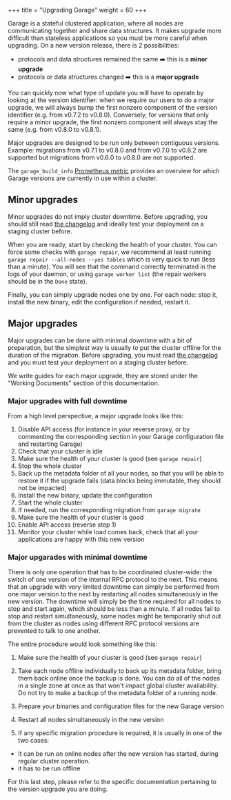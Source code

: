 +++
title = "Upgrading Garage"
weight = 60
+++

Garage is a stateful clustered application, where all nodes are communicating together and share data structures.
It makes upgrade more difficult than stateless applications so you must be more careful when upgrading.
On a new version release, there is 2 possibilities:
  - protocols and data structures remained the same ➡️ this is a **minor upgrade**
  - protocols or data structures changed  ➡️  this is a **major upgrade**

You can quickly now what type of update you will have to operate by looking at the version identifier:
when we require our users to do a major upgrade, we will always bump the first nonzero component of the version identifier
(e.g. from v0.7.2 to v0.8.0).
Conversely, for versions that only require a minor upgrade, the first nonzero component will always stay the same (e.g. from v0.8.0 to v0.8.1).

Major upgrades are designed to be run only between contiguous versions.
Example: migrations from v0.7.1 to v0.8.0 and from v0.7.0 to v0.8.2 are supported but migrations from v0.6.0 to v0.8.0 are not supported.

The `garage_build_info`
[Prometheus metric](@/documentation/reference-manual/monitoring.md) provides
an overview for which Garage versions are currently in use within a cluster.

## Minor upgrades

Minor upgrades do not imply cluster downtime.
Before upgrading, you should still read [the changelog](https://git.deuxfleurs.fr/Deuxfleurs/garage/releases) and ideally test your deployment on a staging cluster before.

When you are ready, start by checking the health of your cluster.
You can force some checks with `garage repair`, we recommend at least running `garage repair --all-nodes --yes tables` which is very quick to run (less than a minute).
You will see that the command correctly terminated in the logs of your daemon, or using `garage worker list` (the repair workers should be in the `Done` state).

Finally, you can simply upgrade nodes one by one.
For each node: stop it, install the new binary, edit the configuration if needed, restart it.

## Major upgrades

Major upgrades can be done with minimal downtime with a bit of preparation, but the simplest way is usually to put the cluster offline for the duration of the migration.
Before upgrading, you must read [the changelog](https://git.deuxfleurs.fr/Deuxfleurs/garage/releases) and you must test your deployment on a staging cluster before.

We write guides for each major upgrade, they are stored under the "Working Documents" section of this documentation.

### Major upgrades with full downtime

From a high level perspective, a major upgrade looks like this:

  1. Disable API access (for instance in your reverse proxy, or by commenting the corresponding section in your Garage configuration file and restarting Garage)
  2. Check that your cluster is idle
  3. Make sure the health of your cluster is good (see `garage repair`)
  4. Stop the whole cluster
  5. Back up the metadata folder of all your nodes, so that you will be able to restore it if the upgrade fails (data blocks being immutable, they should not be impacted)
  6. Install the new binary, update the configuration
  7. Start the whole cluster
  8. If needed, run the corresponding migration from `garage migrate`
  9. Make sure the health of your cluster is good
  10. Enable API access (reverse step 1)
  11. Monitor your cluster while load comes back, check that all your applications are happy with this new version

### Major upgarades with minimal downtime

There is only one operation that has to be coordinated cluster-wide: the switch of one version of the internal RPC protocol to the next.
This means that an upgrade with very limited downtime can simply be performed from one major version to the next by restarting all nodes
simultaneously in the new version.
The downtime will simply be the time required for all nodes to stop and start again, which should be less than a minute.
If all nodes fail to stop and restart simultaneously, some nodes might be temporarily shut out from the cluster as nodes using different RPC protocol
versions are prevented to talk to one another.

The entire procedure would look something like this:

1. Make sure the health of your cluster is good (see `garage repair`)

2. Take each node offline individually to back up its metadata folder, bring them back online once the backup is done.
  You can do all of the nodes in a single zone at once as that won't impact global cluster availability.
  Do not try to make a backup of the metadata folder of a running node.

3. Prepare your binaries and configuration files for the new Garage version

4. Restart all nodes simultaneously in the new version

5. If any specific migration procedure is required, it is usually in one of the two cases:

  - It can be run on online nodes after the new version has started, during regular cluster operation.
  - it has to be run offline

   For this last step, please refer to the specific documentation pertaining to the version upgrade you are doing.
